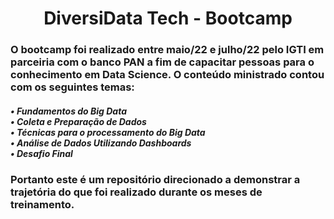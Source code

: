 <h1 align="center"> DiversiData Tech - Bootcamp </h1>
<h3> O bootcamp foi realizado entre maio/22 e julho/22 pelo IGTI em parceiria com o banco PAN a fim de capacitar pessoas para o conhecimento em Data Science. 
O conteúdo ministrado contou com os seguintes temas: </h3>
<h5>• Fundamentos do Big Data <br>
• Coleta e Preparação de Dados <br>
• Técnicas para o processamento do Big Data <br>
• Análise de Dados Utilizando Dashboards <br>
• Desafio Final <br></h5>
<h3> Portanto este é um repositório direcionado a demonstrar a trajetória do que foi realizado durante os meses de treinamento.</h3>
